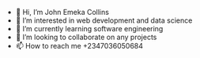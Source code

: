 - 👋 Hi, I’m John Emeka Collins 
- 👀 I’m interested in web development and data science 
- 🌱 I’m currently learning software engineering 
- 💞️ I’m looking to collaborate on any projects 
- 📫 How to reach me +2347036050684

<!---
collinzzy/collinzzy is a ✨ special ✨ repository because its `README.md` (this file) appears on your GitHub profile.
You can click the Preview link to take a look at your changes.
--->
